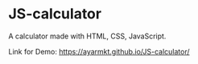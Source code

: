 # JS-calculator
A calculator made with HTML, CSS, JavaScript.

Link for Demo: https://ayarmkt.github.io/JS-calculator/

